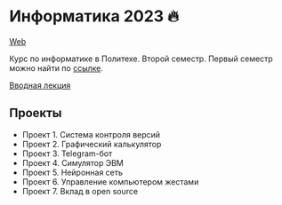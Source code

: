 # Информатика 2023 🔥

[Web](https://ckorikov.github.io/2023-spring-computer-science)

Курс по информатике в Политехе. Второй семестр. Первый семестр можно найти по [ссылке](https://github.com/ckorikov/2022-fall-computer-science).

[Вводная лекция](https://ckorikov.github.io/2023-spring-computer-science/01_intro.html)

## Проекты

- Проект 1.	Система контроля версий
- Проект 2.	Графический калькулятор
- Проект 3.	Telegram-бот
- Проект 4.	Симулятор ЭВМ
- Проект 5.	Нейронная сеть
- Проект 6.	Управление компьютером жестами
- Проект 7.	Вклад в open source
